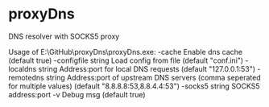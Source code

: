 # proxyDns
DNS resolver with SOCKS5 proxy

 Usage of E:\GitHub\proxyDns\proxyDns.exe:
  -cache Enable dns cache (default true)
  -configfile string Load config from file (default "conf.ini")
  -localdns string Address:port for local DNS requests (default "127.0.0.1:53")
  -remotedns string Address:port of upstream DNS servers (comma seperated for multiple values) (default "8.8.8.8:53,8.8.4.4:53")
  -socks5 string SOCKS5 address:port
  -v    Debug msg (default true)
